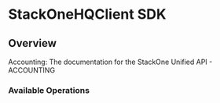 # StackOneHQClient SDK

## Overview

Accounting: The documentation for the StackOne Unified API - ACCOUNTING

### Available Operations
